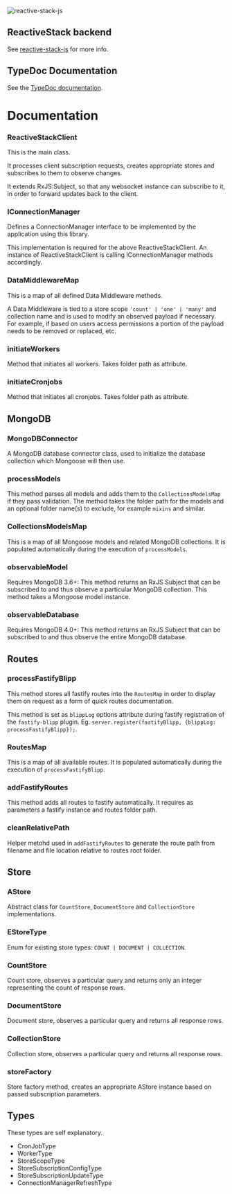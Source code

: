 ![reactive-stack-js](https://avatars0.githubusercontent.com/u/72337471?s=75)

## ReactiveStack backend
See <a href="https://github.com/reactive-stack-js" target="_blank">reactive-stack-js</a> for more info.

## TypeDoc Documentation
See the <a href="https://reactive-stack-js.github.io/reactive-stack-js-backend/docs/" target="_blank">TypeDoc documentation</a>.

# Documentation

### ReactiveStackClient
This is the main class.

It processes client subscription requests, creates appropriate stores and subscribes to them to observe changes.

It extends RxJS:Subject, so that any websocket instance can subscribe to it, in order to forward updates back to the client.

### IConnectionManager
Defines a ConnectionManager interface to be implemented by the application using this library.

This implementation is required for the above ReactiveStackClient. An instance of ReactiveStackClient is calling IConnectionManager methods accordingly.

### DataMiddlewareMap
This is a map of all defined Data Middleware methods.

A Data Middleware is tied to a store scope ```'count' | 'one' | 'many'``` and collection name and is used to modify an observed payload if necessary.
For example, if based on users access permissions a portion of the payload needs to be removed or replaced, etc.

### initiateWorkers
Method that initiates all workers. Takes folder path as attribute.

### initiateCronjobs
Method that initiates all cronjobs. Takes folder path as attribute.

## MongoDB
### MongoDBConnector
A MongoDB database connector class, used to initialize the database collection which Mongoose will then use.

### processModels
This method parses all models and adds them to the ```CollectionsModelsMap``` if they pass validation. The method takes the folder path for the models and an optional folder name(s) to exclude, for example ```mixins``` and similar.

### CollectionsModelsMap
This is a map of all Mongoose models and related MongoDB collections. It is populated automatically during the execution of ```processModels```.

### observableModel
Requires MongoDB 3.6+: This method returns an RxJS Subject that can be subscribed to and thus observe a particular MongoDB collection. This method takes a Mongoose model instance.

### observableDatabase
Requires MongoDB 4.0+: This method returns an RxJS Subject that can be subscribed to and thus observe the entire MongoDB database.

## Routes
### processFastifyBlipp
This method stores all fastify routes into the ```RoutesMap``` in order to display them on request as a form of quick routes documentation.

This method is set as ```blippLog``` options attribute during fastify registration of the ```fastify-blipp``` plugin. Eg. ```server.register(fastifyBlipp, {blippLog: processFastifyBlipp});```.

### RoutesMap
This is a map of all available routes. It is populated automatically during the execution of ```processFastifyBlipp```.

### addFastifyRoutes
This method adds all routes to fastify automatically. It requires as parameters a fastify instance and routes folder path.

### cleanRelativePath
Helper metohd used in ```addFastifyRoutes``` to generate the route path from filename and file location relative to routes root folder.

## Store
### AStore
Abstract class for ```CountStore```, ```DocumentStore``` and ```CollectionStore``` implementations.

### EStoreType
Enum for existing store types: ```COUNT | DOCUMENT | COLLECTION```.

### CountStore
Count store, observes a particular query and returns only an integer representing the count of response rows.

### DocumentStore
Document store, observes a particular query and returns all response rows.

### CollectionStore
Collection store, observes a particular query and returns all response rows.

### storeFactory
Store factory method, creates an appropriate AStore instance based on passed subscription parameters.

## Types
These types are self explanatory.
- CronJobType
- WorkerType
- StoreScopeType
- StoreSubscriptionConfigType
- StoreSubscriptionUpdateType
- ConnectionManagerRefreshType
